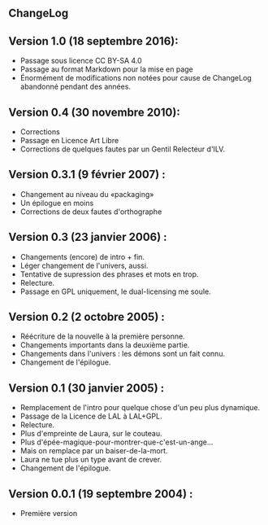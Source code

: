 ChangeLog 
---------

Version 1.0 (18 septembre 2016):
--------------------------------
* Passage sous licence CC BY-SA 4.0
* Passage au format Markdown pour la mise en page
* Énormément de modifications non notées pour cause de ChangeLog
  abandonné pendant des années.

Version 0.4 (30 novembre 2010):
-------------------------------
* Corrections
* Passage en Licence Art Libre
* Corrections de quelques fautes par un Gentil Relecteur d'ILV.

Version 0.3.1 (9 février 2007) :
--------------------------------
* Changement au niveau du «packaging»
* Un épilogue en moins
* Corrections de deux fautes d'orthographe

Version 0.3 (23 janvier 2006) : 
-------------------------------
* Changements (encore) de intro + fin.
* Léger changement de l'univers, aussi.
* Tentative de supression des phrases et mots en trop.
* Relecture.
* Passage en GPL uniquement, le dual-licensing me soule.

Version 0.2 (2 octobre 2005) :
------------------------------
* Réécriture de la nouvelle à la première personne.
* Changements importants dans la deuxième partie.
* Changements dans l'univers : les démons sont un fait connu.
* Changement de l'épilogue.

Version 0.1 (30 janvier 2005) :
--------------------------------
* Remplacement de l'intro pour quelque chose d'un peu plus dynamique.
* Passage de la Licence de LAL à LAL+GPL.
* Relecture.
* Plus d'empreinte de Laura, sur le couteau.
* Plus d'épée-magique-pour-montrer-que-c'est-un-ange... 
* Mais on remplace par un baiser-de-la-mort.
* Laura ne tue plus un type avant de crever.
* Changement de l'épilogue.

Version 0.0.1 (19 septembre 2004) :
-----------------------------------
* Première version
